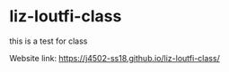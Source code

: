 # liz-loutfi-class
this is a test for class

Website link: https://j4502-ss18.github.io/liz-loutfi-class/
